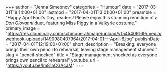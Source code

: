 +++
author = "Jenna Simeonov"
categories = "Humour"
date = "2017-03-31T18:14:00+01:00"
lastmod = "2017-04-01T13:01:00+01:00"
preamble = "Happy April Fool's Day, readers! Please enjoy this stunning rendition of a *Don Giovanni* duet, featuring Miss Piggy in a Valkyrie costume."
primary_image = "https://res.cloudinary.com/schmopera/image/upload/v1545409169/media/webhook-uploads/1490980407964/2017-04-01---April-6.jpg"
publishDate = "2017-04-01T12:19:00+01:00"
short_description = "Breaking: everyone brings their own pencil to rehearsal, leaving stage management stunned."
slug = "pencil-shocked"
title = "Stage management shocked as everyone brings own pencil to rehearsal"
youtube_url = "https://youtu.be/Im81aCGAcJM"
+++


